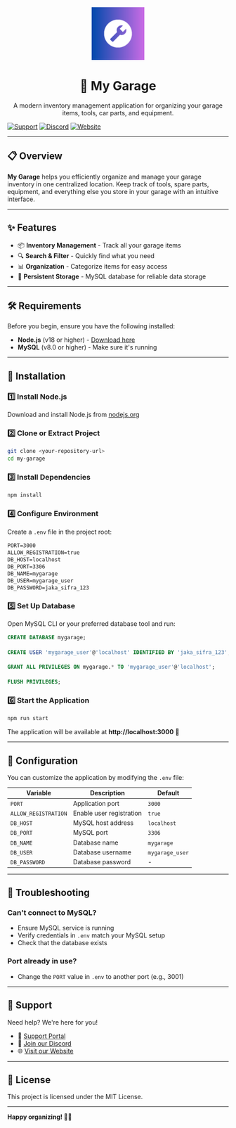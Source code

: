 <div align="center">
  <img src="icon.png" alt="My Garage Logo" width="120"/>
  
  # 🚗 My Garage

  A modern inventory management application for organizing your garage items, tools, car parts, and equipment.
</div>

[![Support](https://img.shields.io/badge/Support-Visit-blue)](https://support.alokynn.com)
[![Discord](https://img.shields.io/badge/Discord-Join-7289da)](https://discord.alokynn.com)
[![Website](https://img.shields.io/badge/Website-Visit-green)](https://alokynn.com)

---

## 📋 Overview

**My Garage** helps you efficiently organize and manage your garage inventory in one centralized location. Keep track of tools, spare parts, equipment, and everything else you store in your garage with an intuitive interface.

---

## ✨ Features

- 📦 **Inventory Management** - Track all your garage items
- 🔍 **Search & Filter** - Quickly find what you need
- 📊 **Organization** - Categorize items for easy access
- 💾 **Persistent Storage** - MySQL database for reliable data storage

---

## 🛠️ Requirements

Before you begin, ensure you have the following installed:

- **Node.js** (v18 or higher) - [Download here](https://nodejs.org/)
- **MySQL** (v8.0 or higher) - Make sure it's running

---

## 🚀 Installation

### 1️⃣ Install Node.js

Download and install Node.js from [nodejs.org](https://nodejs.org/)

### 2️⃣ Clone or Extract Project

```bash
git clone <your-repository-url>
cd my-garage
```

### 3️⃣ Install Dependencies

```bash
npm install
```

### 4️⃣ Configure Environment

Create a `.env` file in the project root:

```env
PORT=3000
ALLOW_REGISTRATION=true
DB_HOST=localhost
DB_PORT=3306
DB_NAME=mygarage
DB_USER=mygarage_user
DB_PASSWORD=jaka_sifra_123
```

### 5️⃣ Set Up Database

Open MySQL CLI or your preferred database tool and run:

```sql
CREATE DATABASE mygarage;

CREATE USER 'mygarage_user'@'localhost' IDENTIFIED BY 'jaka_sifra_123';

GRANT ALL PRIVILEGES ON mygarage.* TO 'mygarage_user'@'localhost';

FLUSH PRIVILEGES;
```

### 6️⃣ Start the Application

```bash
npm run start
```

The application will be available at **http://localhost:3000** 🎉

---

## 📝 Configuration

You can customize the application by modifying the `.env` file:

| Variable | Description | Default |
|----------|-------------|---------|
| `PORT` | Application port | `3000` |
| `ALLOW_REGISTRATION` | Enable user registration | `true` |
| `DB_HOST` | MySQL host address | `localhost` |
| `DB_PORT` | MySQL port | `3306` |
| `DB_NAME` | Database name | `mygarage` |
| `DB_USER` | Database username | `mygarage_user` |
| `DB_PASSWORD` | Database password | - |

---

## 🐛 Troubleshooting

### Can't connect to MySQL?
- Ensure MySQL service is running
- Verify credentials in `.env` match your MySQL setup
- Check that the database exists

### Port already in use?
- Change the `PORT` value in `.env` to another port (e.g., 3001)

---

## 🤝 Support

Need help? We're here for you!

- 📧 [Support Portal](https://support.alokynn.com)
- 💬 [Join our Discord](https://discord.alokynn.com)
- 🌐 [Visit our Website](https://alokynn.com)

---

## 📄 License

This project is licensed under the MIT License.

---

**Happy organizing! 🔧🚗**

